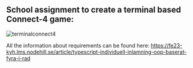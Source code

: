 ## School assignment to create a terminal based Connect-4 game:
![terminalconnect4](https://github.com/user-attachments/assets/7826f78e-0ff6-4d4d-9001-7826a50213ce)

All the information about requirements can be found here: 
https://fe23-kyh.lms.nodehill.se/article/typescript-individuell-inlamning-oop-baserat-fyra-i-rad
